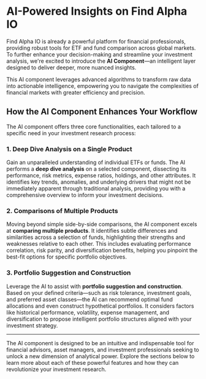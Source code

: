 
# AI-Powered Insights on Find Alpha IO

Find Alpha IO is already a powerful platform for financial professionals, providing robust tools for ETF and fund comparison across global markets. To further enhance your decision-making and streamline your investment analysis, we're excited to introduce the **AI Component**—an intelligent layer designed to deliver deeper, more nuanced insights.

This AI component leverages advanced algorithms to transform raw data into actionable intelligence, empowering you to navigate the complexities of financial markets with greater efficiency and precision.

## How the AI Component Enhances Your Workflow

The AI component offers three core functionalities, each tailored to a specific need in your investment research process:

### 1. Deep Dive Analysis on a Single Product

Gain an unparalleled understanding of individual ETFs or funds. The AI performs a **deep dive analysis** on a selected component, dissecting its performance, risk metrics, expense ratios, holdings, and other attributes. It identifies key trends, anomalies, and underlying drivers that might not be immediately apparent through traditional analysis, providing you with a comprehensive overview to inform your investment decisions.

### 2. Comparisons of Multiple Products

Moving beyond simple side-by-side comparisons, the AI component excels at **comparing multiple products**. It identifies subtle differences and similarities across a selection of funds, highlighting their strengths and weaknesses relative to each other. This includes evaluating performance correlation, risk parity, and diversification benefits, helping you pinpoint the best-fit options for specific portfolio objectives.

### 3. Portfolio Suggestion and Construction

Leverage the AI to assist with **portfolio suggestion and construction**. Based on your defined criteria—such as risk tolerance, investment goals, and preferred asset classes—the AI can recommend optimal fund allocations and even construct hypothetical portfolios. It considers factors like historical performance, volatility, expense management, and diversification to propose intelligent portfolio structures aligned with your investment strategy.

---

The AI component is designed to be an intuitive and indispensable tool for financial advisors, asset managers, and investment professionals seeking to unlock a new dimension of analytical power. Explore the sections below to learn more about each of these powerful features and how they can revolutionize your investment research.
